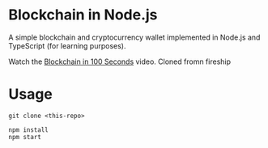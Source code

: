 # Blockchain in Node.js

A simple blockchain and cryptocurrency wallet implemented in Node.js and TypeScript (for learning purposes).

Watch the [Blockchain in 100 Seconds](https://youtu.be/qF7dkrce-mQ) video. Cloned fromn fireship

# Usage

```
git clone <this-repo>

npm install
npm start
```
